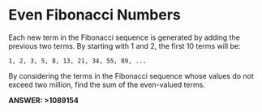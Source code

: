 # Even Fibonacci Numbers

Each new term in the Fibonacci sequence is generated by adding the previous two terms. By starting with 1 and 2, the first 10 terms will be:

``1, 2, 3, 5, 8, 13, 21, 34, 55, 89, ...``

By considering the terms in the Fibonacci sequence whose values do not exceed two million, find the sum of the even-valued terms.

**ANSWER: >1089154**
 
